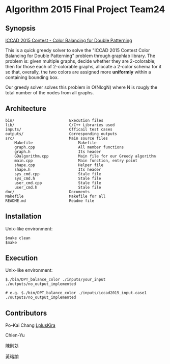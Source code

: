 # Algorithm 2015 Final Project Team24

## Synopsis

[ICCAD 2015 Contest - Color Balancing for Double Patterning](http://cad-contest.el.cycu.edu.tw/problem_E/default.htm)

This is a quick greedy solver to solve the "ICCAD 2015 Contest Color Balancing for Double Patterning" problem through graphlab library. The problem is: given multiple graphs, decide whether they are 2-colorable; then for those each of 2-colorable graphs, allocate a 2-color schema for it so that, overally, the two colors are assigned more __uniformly__ within a containing bounding box. 

Our greedy solver solves this problem in O(NlogN) where N is rougly the total number of the nodes from all graphs. 

## Architecture

```
bin/                        Execution files
lib/                        C/C++ Libraries used
inputs/                     Officail test cases
outputs/                    Corresponding outputs
src/                        Main source files
    Makefile                    Makefile
    graph.cpp                   All member functions
    graph.h                     Its header               
    GDalgorithm.cpp             Main file for our Greedy algorithm
    main.cpp                    Main function, entry point
    shape.cpp                   Helper file
    shape.h                     Its header
    sys_cmd.cpp                 Stale file
    sys_cmd.h                   Stale file
    user_cmd.cpp                Stale file
    user_cmd.h                  Stale file
doc/                        Documents
Makefile                    Makefile for all
README.md                   Readme file
```

## Installation
Unix-like environment:
```
$make clean 
$make
```

## Execution
Unix-like environment:
```
$./bin/DPT_balance_color ./inputs/your_input ./outputs/no_output_implemented

# e.g. $./bin/DPT_balance_color ./inputs/iccad2015_input.case1 ./outputs/no_output_implemented
```

## Contributors
Po-Kai Chang [LplusKira](https://github.com/LplusKira)

Chien-Yu

陳則彣 

黃璿諭
